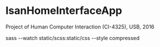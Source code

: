 # IsanHomeInterfaceApp

Project of Human Computer Interaction (CI-4325), USB, 2016

sass --watch static/scss:static/css --style compressed